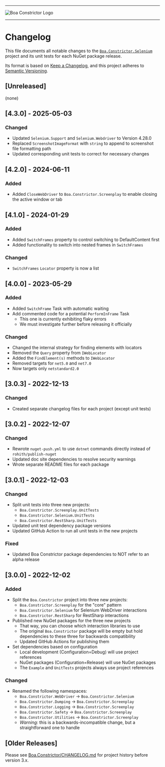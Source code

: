 
---

![Boa Constrictor Logo](https://raw.githubusercontent.com/q2ebanking/boa-constrictor/main/logos/title/no-margin/png/logo-title-black-400x64.png)

---

# Changelog

This file documents all notable changes to the
[`Boa.Constrictor.Selenium`](https://www.nuget.org/packages/Boa.Constrictor.Selenium) project and its unit tests
for each NuGet package release.

Its format is based on [Keep a Changelog](https://keepachangelog.com/en/1.0.0/),
and this project adheres to [Semantic Versioning](https://semver.org/spec/v2.0.0.html).


## [Unreleased]

(none)


## [4.3.0] - 2025-05-03

### Changed

- Updated `Selenium.Support` and `Selenium.Webdriver` to Version 4.28.0
- Replaced `ScreenshotImageFormat` with `string` to append to screenshot file formatting path
- Updated corresponding unit tests to correct for necessary changes


## [4.2.0] - 2024-06-11

### Added

- Added `CloseWebDriver` to `Boa.Constrictor.Screenplay` to enable closing the active window or tab


## [4.1.0] - 2024-01-29

### Added

- Added `SwitchFrames` property to control switching to DefaultContent first
- Added functionality to switch into nested frames in `SwitchFrames`

### Changed

- `SwitchFrames` `Locator` property is now a list


## [4.0.0] - 2023-05-29

### Added

- Added `SwitchFrame` Task with automatic waiting
- Add commented code for a potential `PerformInFrame` Task
  - This one is currently exhibiting flaky errors
  - We must investigate further before releasing it officially

### Changed

- Changed the internal strategy for finding elements with locators
- Removed the `Query` property from `IWebLocator`
- Added the `FindElement(s)` methods to `IWebLocator`
- Removed targets for `net5.0` and `net7.0`
- Now targets only `netstandard2.0`


## [3.0.3] - 2022-12-13

### Changed

- Created separate changelog files for each project (except unit tests)


## [3.0.2] - 2022-12-07

### Changed

- Rewrote `nuget-push.yml` to use `dotnet` commands directly instead of `rohith/publish-nuget`
- Updated doc site dependencies to resolve security warnings
- Wrote separate README files for each package


## [3.0.1] - 2022-12-03

### Changed

- Split unit tests into three new projects:
  - `Boa.Constrictor.Screenplay.UnitTests`
  - `Boa.Constrictor.Selenium.UnitTests`
  - `Boa.Constrictor.RestSharp.UnitTests`
- Updated unit test dependency package versions
- Updated GitHub Action to run all unit tests in the new projects

### Fixed

- Updated Boa Constrictor package dependencies to NOT refer to an alpha release


## [3.0.0] - 2022-12-02

### Added

- Split the `Boa.Constrictor` project into three new projects:
  - `Boa.Constrictor.Screenplay` for the "core" pattern
  - `Boa.Constrictor.Selenium` for Selenium WebDriver interactions
  - `Boa.Constrictor.RestSharp` for RestSharp interactions
- Published new NuGet packages for the three new projects
  - That way, you can choose which interaction libraries to use
  - The original `Boa.Constrictor` package will be empty but hold dependencies to these three for backwards compatibility
  - Updated GitHub Actions for publishing them
- Set dependencies based on configuration
  - Local development (Configuration=Debug) will use project references
  - NuGet packages (Configuration=Release) will use NuGet packages
  - The `Example` and `UnitTests` projects always use project references

### Changed

- Renamed the following namespaces:
  - `Boa.Constrictor.WebDriver` -> `Boa.Constrictor.Selenium`
  - `Boa.Constrictor.Dumping` -> `Boa.Constrictor.Screenplay`
  - `Boa.Constrictor.Logging` -> `Boa.Constrictor.Screenplay`
  - `Boa.Constrictor.Safety` -> `Boa.Constrictor.Screenplay`
  - `Boa.Constrictor.Utilities` -> `Boa.Constrictor.Screenplay`
  - *Warning:* this is a backwards-incompatible change, but a straightforward one to handle


## [Older Releases]

Please see [Boa.Constrictor/CHANGELOG.md](../Boa.Constrictor/CHANGELOG.md) for project history before version 3.x.
